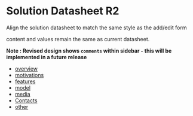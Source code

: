 # Solution Datasheet R2
Align the solution datasheet to match the same style as the add/edit form

content and values remain the same as current datasheet.

**Note : Revised design shows `comments` within sidebar - this will be implemented in a future release**

- [overview](overview.md)
- [motivations](motivations.md)
- [features](features.md)
- [model](model.md)
- [media](media.md)
- [Contacts](contacts.md)
- [other](other.md)
